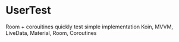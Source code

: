 # UserTest
Room + corouitines quickly test simple  implementation 
Koin, MVVM, LiveData, Material, Room, Coroutines

